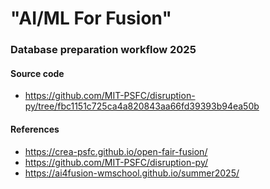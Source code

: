 # "AI/ML For Fusion"

### Database preparation workflow 2025

#### Source code

- https://github.com/MIT-PSFC/disruption-py/tree/fbc1151c725ca4a820843aa66fd39393b94ea50b

#### References

- https://crea-psfc.github.io/open-fair-fusion/
- https://github.com/MIT-PSFC/disruption-py/
- https://ai4fusion-wmschool.github.io/summer2025/

